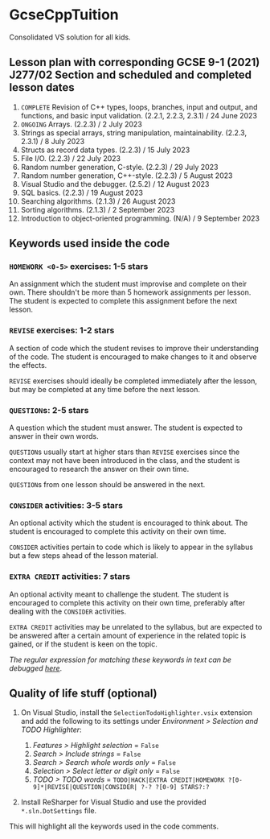 # GcseCppTuition

Consolidated VS solution for all kids.

## Lesson plan with corresponding GCSE 9-1 (2021) J277/02 Section and scheduled and completed lesson dates

1. `COMPLETE` Revision of C++ types, loops, branches, input and output, and functions, and basic input validation. (2.2.1, 2.2.3, 2.3.1) / 24 June 2023
1. `ONGOING` Arrays. (2.2.3) / 2 July 2023
1. Strings as special arrays, string manipulation, maintainability. (2.2.3, 2.3.1) / 8 July 2023
1. Structs as record data types. (2.2.3) / 15 July 2023
1. File I/O. (2.2.3) / 22 July 2023
1. Random number generation, C-style. (2.2.3) / 29 July 2023
1. Random number generation, C++-style. (2.2.3) / 5 August 2023
1. Visual Studio and the debugger. (2.5.2) / 12 August 2023
1. SQL basics. (2.2.3) / 19 August 2023
1. Searching algorithms. (2.1.3) / 26 August 2023
1. Sorting algorithms. (2.1.3) / 2 September 2023
1. Introduction to object-oriented programming. (N/A) / 9 September 2023

## Keywords used inside the code

### `HOMEWORK <0-5>` exercises: 1-5 stars

An assignment which the student must improvise and complete on their own. There shouldn't be more than 5 homework assignments per lesson. The student is expected to complete this assignment before the next lesson.

### `REVISE` exercises: 1-2 stars

A section of code which the student revises to improve their understanding of the code. The student is encouraged to make changes to it and observe the effects.

`REVISE` exercises should ideally be completed immediately after the lesson, but may be completed at any time before the next lesson.

### `QUESTION`s: 2-5 stars

A question which the student must answer. The student is expected to answer in their own words. 

`QUESTION`s usually start at higher stars than `REVISE` exercises since the context may not have been introduced in the class, and the student is encouraged to research the answer on their own time. 

`QUESTION`s from one lesson should be answered in the next.

### `CONSIDER` activities: 3-5 stars

An optional activity which the student is encouraged to think about. The student is encouraged to complete this activity on their own time.

`CONSIDER` activities pertain to code which is likely to appear in the syllabus but a few steps ahead of the lesson material.

### `EXTRA CREDIT` activities: 7 stars

An optional activity meant to challenge the student. The student is encouraged to complete this activity on their own time, preferably after dealing with the `CONSIDER` activities.

`EXTRA CREDIT` activities may be unrelated to the syllabus, but are expected to be answered after a certain amount of experience in the related topic is gained, or if the student is keen on the topic.

*The regular expression for matching these keywords in text can be debugged [here](https://www.debuggex.com/r/lBZe033_m_1584xV)*.

## Quality of life stuff (optional)
1. On Visual Studio, install the `SelectionTodoHighlighter.vsix` extension and add the following to its settings under *Environment > Selection and TODO Highlighter*:

	1. *Features > Highlight selection* = `False`
	1. *Search > Include strings* = `False`
	1. *Search > Search whole words only* = `False`
	1. *Selection > Select letter or digit only* = `False`
	1. *TODO > TODO words* = `TODO|HACK|EXTRA CREDIT|HOMEWORK ?[0-9]*|REVISE|QUESTION|CONSIDER| ?-? ?[0-9] STARS?:?`

1. Install ReSharper for Visual Studio and use the provided `*.sln.DotSettings` file.

This will highlight all the keywords used in the code comments.
